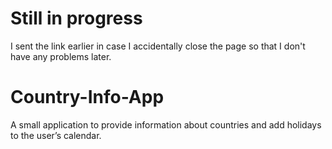 # Still in progress
I sent the link earlier in case I accidentally close the page so that I don't have any problems later.

# Country-Info-App
A small application to provide information about countries and add holidays to the user’s calendar. 
